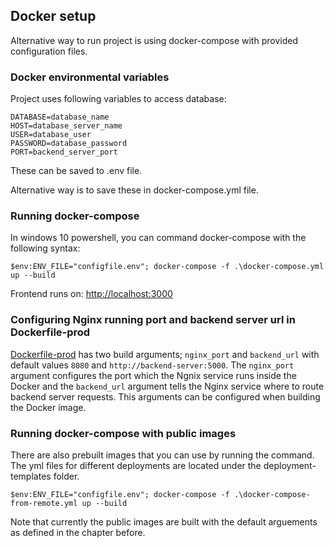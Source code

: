 ## Docker setup

Alternative way to run project is using docker-compose with provided configuration files.

### Docker environmental variables

Project uses following variables to access database:
```
DATABASE=database_name
HOST=database_server_name
USER=database_user
PASSWORD=database_password
PORT=backend_server_port
```

These can be saved to .env file.

Alternative way is to save these in docker-compose.yml file.

### Running docker-compose

In windows 10 powershell, you can command docker-compose with the following syntax:

`$env:ENV_FILE="configfile.env"; docker-compose -f .\docker-compose.yml up --build`

Frontend runs on: [http://localhost:3000](http://localhost:3000/)

### Configuring Nginx running port and backend server url in Dockerfile-prod

[Dockerfile-prod](./frontend/Dockerfile-prod) has two build arguments; `nginx_port` and `backend_url` with default values `8080` and `http://backend-server:5000`.
The `nginx_port` argument configures the port which the Ngnix service runs inside the Docker and the `backend_url` argument tells the Nginx service
where to route backend server requests. This arguments can be configured when building the Docker image.

### Running docker-compose with public images

There are also prebuilt images that you can use by running the command. The yml files for different deployments are located under the deployment-templates folder.

`$env:ENV_FILE="configfile.env"; docker-compose -f .\docker-compose-from-remote.yml up --build`

Note that currently the public images are built with the default arguements as defined in the chapter before.
